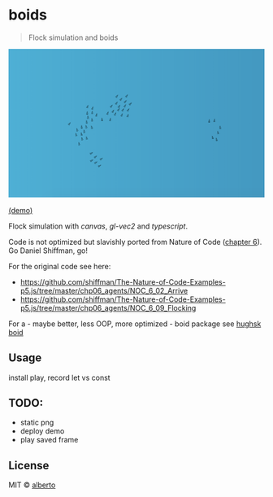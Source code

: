 # boids

> Flock simulation and boids

[![screen](screen.png)](http://nkint.github.io/boids-ts/)

[(demo)](http://nkint.github.io/boids-ts/)

<!-- iframe: http://nkint.github.io/boids/index.html -->

Flock simulation with _canvas_, _gl-vec2_ and _typescript_.

Code is not optimized but slavishly ported from Nature of Code ([chapter 6](https://natureofcode.com/book/chapter-6-autonomous-agents/)).
Go Daniel Shiffman, go!

For the original code see here:

- https://github.com/shiffman/The-Nature-of-Code-Examples-p5.js/tree/master/chp06_agents/NOC_6_02_Arrive
- https://github.com/shiffman/The-Nature-of-Code-Examples-p5.js/tree/master/chp06_agents/NOC_6_09_Flocking

For a - maybe better, less OOP, more optimized - boid package see [hughsk boid](https://github.com/hughsk/boids)

## Usage

install
play, record
let vs const

## TODO:

- static png
- deploy demo
- play saved frame

## License

MIT © [alberto](https://github.com/nkint)
